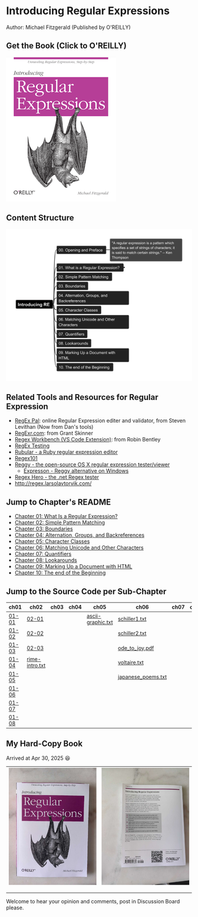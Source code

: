 # Introducing Regular Expressions

Author: Michael Fitzgerald (Published by O'REILLY)

## Get the Book (Click to O'REILLY)

[![book cover](img/Intro_RE_bookcover-small.png)](https://www.oreilly.com/library/view/introducing-regular-expressions/9781449338879/)

## Content Structure

![mindmind-l1](img/Introducing_Regular_Expressions.png)

## Related Tools and Resources for Regular Expression

- [RegEx Pal](https://www.regexpal.com/): online Regular Expression editer and validator, from Steven Levithan (Now from Dan's tools)
- [RegExr.com](https://regexr.com/): from Grant Skinner
- [Regex Workbench (VS Code Extension)](https://marketplace.visualstudio.com/items?itemName=robinbentley.vscode-regex-workbench): from Robin Bentley
- [RegEx Testing](https://www.regextester.com/)
- [Rubular - a Ruby regular expression editor](https://rubular.com/)
- [Regex101](https://regex101.com/)
- [Reggy - the open-source OS X regular expression tester/viewer](http://reggyapp.com/)
    - [Expresson - Reggy alternative on Windows](https://ultrapico.com/Expresso.htm)
- [Regex Hero - the .net Regex tester](https://regexhero.net/tester)
- http://regex.larsolavtorvik.com/

## Jump to Chapter's README

- [Chapter 01: What Is a Regular Expression?](ch01/README.md)
- [Chapter 02: Simple Pattern Matching](ch02/README.md)
- [Chapter 03: Boundaries](ch03/README.md)
- [Chapter 04: Alternation, Groups, and Backreferences](ch04/README.md)
- [Chapter 05: Character Classes](ch05/README.md)
- [Chapter 06: Matching Unicode and Other Characters](ch06/README.md)
- [Chapter 07: Quantifiers](ch07/README.md)
- [Chapter 08: Lookarounds](ch08/README.md)
- [Chapter 09: Marking Up a Document with HTML](ch09/README.md)
- [Chapter 10: The end of the Beginning](ch10/README.md)
## Jump to the Source Code per Sub-Chapter

| ch01 | ch02 | ch03 | ch04 | ch05 | ch06 | ch07 | ch08 | ch09 | ch10 |
| --- | --- | --- | --- | --- | --- | --- | --- | --- | --- |
| [01-01](ch01/01-01.md) | [02-01](ch02/02-01.md) | | | [ascii-graphic.txt](ch05/ascii-graphic.txt) | [schiller1.txt](ch06/schiller1.txt) | | | | |
| [01-02](ch01/01-02.md) | [02-02](ch02/02-02.md) | | | | [schiller2.txt](ch06/schiller2.txt) | | | | | |
| [01-03](ch01/01-03.md) | [02-03](ch02/02-03.md) | | | | [ode_to_joy.pdf](ch06/ode_to_joy.pdf) | | | | |
| [01-04](ch01/01-04.md) | [rime-intro.txt](ch02/rime-intro.txt) | | | | [voltaire.txt](ch06/voltaire.txt) | | | | |
| [01-05](ch01/01-05.md) | | | | | [japanese_poems.txt](ch06/japanese_poems.txt) | | | | |
| [01-06](ch01/01-06.md) | | | | | | | | | |
| [01-07](ch01/01-07.md) | | | | | | | | | |
| [01-08](ch01/01-08.md) | | | | | | | | | |

## My Hard-Copy Book

Arrived at Apr 30, 2025 :satisfied:

| ![book-front](img/my-introRE-book-front-small.jpg) | ![book-back](img/my-introRE-book-back-small.jpg) |
| --- | --- |

---

Welcome to hear your opinion and comments, post in Discussion Board please.